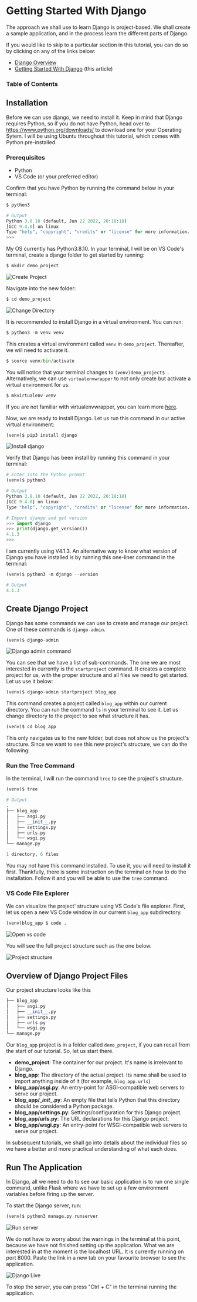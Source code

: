 # Getting Started With Django

The approach we shall use to learn Django is project-based. We shall create a sample application, and in the process learn the different parts of Django.

If you would like to skip to a particular section in this tutorial, you can do so by clicking on any of the links below:

- [Django Overview](00_overview.md)
- [Getting Started With Django](01_getting_started.md) (this article)


### Table of Contents



## Installation

Before we can use django, we need to install it. Keep in mind that Django requires Python, so if you do not have Python, head over to https://www.python.org/downloads/ to download one for your Operating Sytem. I will be using Ubuntu throughout this tutorial, which comes with Python pre-installed.

### Prerequisites

- Python
- VS Code (or your preferred editor)

Confirm that you have Python by running the command below in your terminal:

```python
$ python3

# Output
Python 3.8.10 (default, Jun 22 2022, 20:18:18) 
[GCC 9.4.0] on linux
Type "help", "copyright", "credits" or "license" for more information.
>>> 
```

My OS currently has Python3.8.10. In your terminal, I will be on VS Code's terminal, create a django folder to get started by running:

```python
$ mkdir demo_project
```

![Create Project](/02_django/images/getting_started/django_project.png)

Navigate into the new folder:

```python
$ cd demo_project
```
![Change Directory](/02_django/images/getting_started/cd_demo_folder.png)

It is recommended to install Django in a virtual environment. You can run:

```python
$ python3 -m venv venv
```

This creates a virtual environment called `venv` in `demo_project`. Thereafter, we will need to activate it.

```python
$ source venv/bin/activate
```

You will notice that your terminal changes to `(venv)demo_project$ `. Alternatively, we can use `virtualenvwrapper` to not only create but activate a virtual environment for us.

```python
$ mkvirtualenv venv
```

If you are not familiar with virtualenvwrapper, you can learn more [here](/virtualenvwrapper_setup.md).

Now, we are ready to install Django. Let us run this command in our active virtual environment:

```python
(venv)$ pip3 install django
```

![Install django](/02_django/images/getting_started/install_django2.png)

Verify that Django has been install by running this command in your terminal:

```python
# Enter into the Python prompt
(venv)$ python3

# Output
Python 3.8.10 (default, Jun 22 2022, 20:18:18) 
[GCC 9.4.0] on linux
Type "help", "copyright", "credits" or "license" for more information.

# Import django and get version
>>> import django
>>> print(django.get_version())
4.1.3
>>> 
```

I am currently using V4.1.3. An alternative way to know what version of Django you have installed is by running this one-liner command in the terminal:

```python
(venv)$ python3 -m django --version

# Output
4.1.3
```

## Create Django Project

Django has some commands we can use to create and manage our project. One of these commands is `django-admin`.

```python
(venv)$ django-admin
```

![Django admin command](/02_django/images/getting_started/djajngo_admin_command.png)

You can see that we have a list of sub-commands. The one we are most interested in currently is the `startproject` command. It creates a complete project for us, with the proper structure and all files we need to get started. Let us use it below:

```python
(venv)$ django-admin startproject blog_app
```

This command creates a project called `blog_app` within our current directory. You can run the command `ls` in your terminal to see it. Let us change directory to the project to see what structure it has.

```python
(venv)$ cd blog_app
```

This only navigates us to the new folder, but does not show us the project's structure. Since we want to see this new project's structure, we can do the following:

### Run the Tree Command

In the terminal, I will run the command `tree` to see the project's structure.

```python
(venv)$ tree

# Output
.
├── blog_app
│   ├── asgi.py
│   ├── __init__.py
│   ├── settings.py
│   ├── urls.py
│   └── wsgi.py
└── manage.py

1 directory, 6 files
```

You may not have this command installed. To use it, you will need to install it first. Thankfully, there is some instruction on the terminal on how to do the installation. Follow it and you will be able to use the `tree` command.

### VS Code File Explorer

We can visualize the project' structure using VS Code's file explorer. First, let us open a new VS Code window in our current `blog_app` subdirectory.

```python
(venv)blog_app $ code .
```

![Open vs code](/02_django/images/getting_started/open_vs_code.png)

You will see the full project structure such as the one below.

![Project structure](/02_django/images/getting_started/project_structure.png)


## Overview of Django Project Files

Our project structure looks like this

```python
├── blog_app
│   ├── asgi.py
│   ├── __init__.py
│   ├── settings.py
│   ├── urls.py
│   └── wsgi.py
└── manage.py
```

Our `blog_app` project is in a folder called `demo_project`, if you can recall from the start of our tutorial. So, let us start there.

- **demo_project**: The container for our project. It's name is irrelevant to Django.
-  **blog_app**: The directory of the actual project. Its name shall be used to import anything inside of it (for example, `blog_app.urls`)
- **blog_app/asgi.py**: An entry-point for ASGI-compatible web servers to serve our project.
- **blog_app/\__init__.py**: An empty file that tells Python that this directory should be considered a Python package.
- **blog_app/settings.py**: Settings/configuration for this Django project.
- **blog_app/urls.py**: The URL declarations for this Django project.
-  **blog_app/wsgi.py**: An entry-point for WSGI-compatible web servers to serve our project.

In subsequent tutorials, we shall go into details about the individual files so we have a better and more practical understanding of what each does.


## Run The Application

In Django, all we need to do to see our basic application is to run one single command, unlike Flask where we have to set up a few environment variables before firing up the server.

To start the Django server, run:

```python
(venv)$ python3 manage.py runserver
```

![Run server](/02_django/images/getting_started/run_server.png)

We do not have to worry about the warnings in the terminal at this point, because we have not finished setting up the application. What we are interested in at the moment is the localhost URL. It is currently running on port 8000. Paste the link in a new tab on your favourite browser to see the application. 

![Django Live](/02_django/images/getting_started/django_live.gif)

To stop the server, you can press "Ctrl + C" in the terminal running the application.